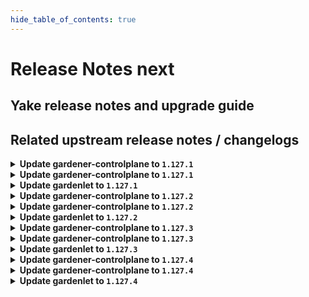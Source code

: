 ```yaml
---
hide_table_of_contents: true
---
```


# Release Notes next

## Yake release notes and upgrade guide

## Related upstream release notes / changelogs


<details>
<summary><b>Update gardener-controlplane to <code>1.127.1</code></b></summary>

# [github.com/gardener/gardener:v1.127.1]

## 🐛 Bug Fixes
- `[OPERATOR]` A bug in the gardenlet start-up migration of the Admin and Viewer Kubeconfig ClusterRoleBindings where a ManagedResource secret could be deleted leading to gardenlet being unable to startup is fixed. by @gardener-ci-robot [[#12928](https://github.com/gardener/gardener/pull/12928)]

## 🏃 Others
- `[OPERATOR]` Monitoring the Istio Ingress Gateways is temporarily disabled to mitigate a metric leak issue. This does not affect the monitoring of the shoot control planes where these metrics are not used. by @gardener-ci-robot [[#12935](https://github.com/gardener/gardener/pull/12935)]


## Helm Charts
- controlplane: `europe-docker.pkg.dev/gardener-project/releases/charts/gardener/controlplane:v1.127.1`
- gardenlet: `europe-docker.pkg.dev/gardener-project/releases/charts/gardener/gardenlet:v1.127.1`
- operator: `europe-docker.pkg.dev/gardener-project/releases/charts/gardener/operator:v1.127.1`
- resource-manager: `europe-docker.pkg.dev/gardener-project/releases/charts/gardener/resource-manager:v1.127.1`
## Container (OCI) Images
- admission-controller: `europe-docker.pkg.dev/gardener-project/releases/gardener/admission-controller:v1.127.1`
- apiserver: `europe-docker.pkg.dev/gardener-project/releases/gardener/apiserver:v1.127.1`
- controller-manager: `europe-docker.pkg.dev/gardener-project/releases/gardener/controller-manager:v1.127.1`
- gardenlet: `europe-docker.pkg.dev/gardener-project/releases/gardener/gardenlet:v1.127.1`
- node-agent: `europe-docker.pkg.dev/gardener-project/releases/gardener/node-agent:v1.127.1`
- operator: `europe-docker.pkg.dev/gardener-project/releases/gardener/operator:v1.127.1`
- resource-manager: `europe-docker.pkg.dev/gardener-project/releases/gardener/resource-manager:v1.127.1`
- scheduler: `europe-docker.pkg.dev/gardener-project/releases/gardener/scheduler:v1.127.1`


</details>

<details>
<summary><b>Update gardener-controlplane to <code>1.127.1</code></b></summary>

# [github.com/gardener/gardener:v1.127.1]

## 🐛 Bug Fixes
- `[OPERATOR]` A bug in the gardenlet start-up migration of the Admin and Viewer Kubeconfig ClusterRoleBindings where a ManagedResource secret could be deleted leading to gardenlet being unable to startup is fixed. by @gardener-ci-robot [[#12928](https://github.com/gardener/gardener/pull/12928)]

## 🏃 Others
- `[OPERATOR]` Monitoring the Istio Ingress Gateways is temporarily disabled to mitigate a metric leak issue. This does not affect the monitoring of the shoot control planes where these metrics are not used. by @gardener-ci-robot [[#12935](https://github.com/gardener/gardener/pull/12935)]


## Helm Charts
- controlplane: `europe-docker.pkg.dev/gardener-project/releases/charts/gardener/controlplane:v1.127.1`
- gardenlet: `europe-docker.pkg.dev/gardener-project/releases/charts/gardener/gardenlet:v1.127.1`
- operator: `europe-docker.pkg.dev/gardener-project/releases/charts/gardener/operator:v1.127.1`
- resource-manager: `europe-docker.pkg.dev/gardener-project/releases/charts/gardener/resource-manager:v1.127.1`
## Container (OCI) Images
- admission-controller: `europe-docker.pkg.dev/gardener-project/releases/gardener/admission-controller:v1.127.1`
- apiserver: `europe-docker.pkg.dev/gardener-project/releases/gardener/apiserver:v1.127.1`
- controller-manager: `europe-docker.pkg.dev/gardener-project/releases/gardener/controller-manager:v1.127.1`
- gardenlet: `europe-docker.pkg.dev/gardener-project/releases/gardener/gardenlet:v1.127.1`
- node-agent: `europe-docker.pkg.dev/gardener-project/releases/gardener/node-agent:v1.127.1`
- operator: `europe-docker.pkg.dev/gardener-project/releases/gardener/operator:v1.127.1`
- resource-manager: `europe-docker.pkg.dev/gardener-project/releases/gardener/resource-manager:v1.127.1`
- scheduler: `europe-docker.pkg.dev/gardener-project/releases/gardener/scheduler:v1.127.1`


</details>

<details>
<summary><b>Update gardenlet to <code>1.127.1</code></b></summary>

# [github.com/gardener/gardener:v1.127.1]

## 🐛 Bug Fixes
- `[OPERATOR]` A bug in the gardenlet start-up migration of the Admin and Viewer Kubeconfig ClusterRoleBindings where a ManagedResource secret could be deleted leading to gardenlet being unable to startup is fixed. by @gardener-ci-robot [[#12928](https://github.com/gardener/gardener/pull/12928)]

## 🏃 Others
- `[OPERATOR]` Monitoring the Istio Ingress Gateways is temporarily disabled to mitigate a metric leak issue. This does not affect the monitoring of the shoot control planes where these metrics are not used. by @gardener-ci-robot [[#12935](https://github.com/gardener/gardener/pull/12935)]


## Helm Charts
- controlplane: `europe-docker.pkg.dev/gardener-project/releases/charts/gardener/controlplane:v1.127.1`
- gardenlet: `europe-docker.pkg.dev/gardener-project/releases/charts/gardener/gardenlet:v1.127.1`
- operator: `europe-docker.pkg.dev/gardener-project/releases/charts/gardener/operator:v1.127.1`
- resource-manager: `europe-docker.pkg.dev/gardener-project/releases/charts/gardener/resource-manager:v1.127.1`
## Container (OCI) Images
- admission-controller: `europe-docker.pkg.dev/gardener-project/releases/gardener/admission-controller:v1.127.1`
- apiserver: `europe-docker.pkg.dev/gardener-project/releases/gardener/apiserver:v1.127.1`
- controller-manager: `europe-docker.pkg.dev/gardener-project/releases/gardener/controller-manager:v1.127.1`
- gardenlet: `europe-docker.pkg.dev/gardener-project/releases/gardener/gardenlet:v1.127.1`
- node-agent: `europe-docker.pkg.dev/gardener-project/releases/gardener/node-agent:v1.127.1`
- operator: `europe-docker.pkg.dev/gardener-project/releases/gardener/operator:v1.127.1`
- resource-manager: `europe-docker.pkg.dev/gardener-project/releases/gardener/resource-manager:v1.127.1`
- scheduler: `europe-docker.pkg.dev/gardener-project/releases/gardener/scheduler:v1.127.1`


</details>

<details>
<summary><b>Update gardener-controlplane to <code>1.127.2</code></b></summary>

# [github.com/gardener/gardener:v1.127.2]

## 🐛 Bug Fixes
- `[OPERATOR]` An issue causing the update of existing `CustomResourceDefinitions` to be no-op is now fixed. by @gardener-ci-robot [[#12971](https://github.com/gardener/gardener/pull/12971)]

## 🏃 Others
- `[DEVELOPER]` The `envoy-proxy` component now has a semver-compliant resource version. by @ccwienk [[#12942](https://github.com/gardener/gardener/pull/12942)]


## Helm Charts
- controlplane: `europe-docker.pkg.dev/gardener-project/releases/charts/gardener/controlplane:v1.127.2`
- gardenlet: `europe-docker.pkg.dev/gardener-project/releases/charts/gardener/gardenlet:v1.127.2`
- operator: `europe-docker.pkg.dev/gardener-project/releases/charts/gardener/operator:v1.127.2`
- resource-manager: `europe-docker.pkg.dev/gardener-project/releases/charts/gardener/resource-manager:v1.127.2`
## Container (OCI) Images
- admission-controller: `europe-docker.pkg.dev/gardener-project/releases/gardener/admission-controller:v1.127.2`
- apiserver: `europe-docker.pkg.dev/gardener-project/releases/gardener/apiserver:v1.127.2`
- controller-manager: `europe-docker.pkg.dev/gardener-project/releases/gardener/controller-manager:v1.127.2`
- gardenlet: `europe-docker.pkg.dev/gardener-project/releases/gardener/gardenlet:v1.127.2`
- node-agent: `europe-docker.pkg.dev/gardener-project/releases/gardener/node-agent:v1.127.2`
- operator: `europe-docker.pkg.dev/gardener-project/releases/gardener/operator:v1.127.2`
- resource-manager: `europe-docker.pkg.dev/gardener-project/releases/gardener/resource-manager:v1.127.2`
- scheduler: `europe-docker.pkg.dev/gardener-project/releases/gardener/scheduler:v1.127.2`


</details>

<details>
<summary><b>Update gardener-controlplane to <code>1.127.2</code></b></summary>

# [github.com/gardener/gardener:v1.127.2]

## 🐛 Bug Fixes
- `[OPERATOR]` An issue causing the update of existing `CustomResourceDefinitions` to be no-op is now fixed. by @gardener-ci-robot [[#12971](https://github.com/gardener/gardener/pull/12971)]

## 🏃 Others
- `[DEVELOPER]` The `envoy-proxy` component now has a semver-compliant resource version. by @ccwienk [[#12942](https://github.com/gardener/gardener/pull/12942)]


## Helm Charts
- controlplane: `europe-docker.pkg.dev/gardener-project/releases/charts/gardener/controlplane:v1.127.2`
- gardenlet: `europe-docker.pkg.dev/gardener-project/releases/charts/gardener/gardenlet:v1.127.2`
- operator: `europe-docker.pkg.dev/gardener-project/releases/charts/gardener/operator:v1.127.2`
- resource-manager: `europe-docker.pkg.dev/gardener-project/releases/charts/gardener/resource-manager:v1.127.2`
## Container (OCI) Images
- admission-controller: `europe-docker.pkg.dev/gardener-project/releases/gardener/admission-controller:v1.127.2`
- apiserver: `europe-docker.pkg.dev/gardener-project/releases/gardener/apiserver:v1.127.2`
- controller-manager: `europe-docker.pkg.dev/gardener-project/releases/gardener/controller-manager:v1.127.2`
- gardenlet: `europe-docker.pkg.dev/gardener-project/releases/gardener/gardenlet:v1.127.2`
- node-agent: `europe-docker.pkg.dev/gardener-project/releases/gardener/node-agent:v1.127.2`
- operator: `europe-docker.pkg.dev/gardener-project/releases/gardener/operator:v1.127.2`
- resource-manager: `europe-docker.pkg.dev/gardener-project/releases/gardener/resource-manager:v1.127.2`
- scheduler: `europe-docker.pkg.dev/gardener-project/releases/gardener/scheduler:v1.127.2`


</details>

<details>
<summary><b>Update gardenlet to <code>1.127.2</code></b></summary>

# [github.com/gardener/gardener:v1.127.2]

## 🐛 Bug Fixes
- `[OPERATOR]` An issue causing the update of existing `CustomResourceDefinitions` to be no-op is now fixed. by @gardener-ci-robot [[#12971](https://github.com/gardener/gardener/pull/12971)]

## 🏃 Others
- `[DEVELOPER]` The `envoy-proxy` component now has a semver-compliant resource version. by @ccwienk [[#12942](https://github.com/gardener/gardener/pull/12942)]


## Helm Charts
- controlplane: `europe-docker.pkg.dev/gardener-project/releases/charts/gardener/controlplane:v1.127.2`
- gardenlet: `europe-docker.pkg.dev/gardener-project/releases/charts/gardener/gardenlet:v1.127.2`
- operator: `europe-docker.pkg.dev/gardener-project/releases/charts/gardener/operator:v1.127.2`
- resource-manager: `europe-docker.pkg.dev/gardener-project/releases/charts/gardener/resource-manager:v1.127.2`
## Container (OCI) Images
- admission-controller: `europe-docker.pkg.dev/gardener-project/releases/gardener/admission-controller:v1.127.2`
- apiserver: `europe-docker.pkg.dev/gardener-project/releases/gardener/apiserver:v1.127.2`
- controller-manager: `europe-docker.pkg.dev/gardener-project/releases/gardener/controller-manager:v1.127.2`
- gardenlet: `europe-docker.pkg.dev/gardener-project/releases/gardener/gardenlet:v1.127.2`
- node-agent: `europe-docker.pkg.dev/gardener-project/releases/gardener/node-agent:v1.127.2`
- operator: `europe-docker.pkg.dev/gardener-project/releases/gardener/operator:v1.127.2`
- resource-manager: `europe-docker.pkg.dev/gardener-project/releases/gardener/resource-manager:v1.127.2`
- scheduler: `europe-docker.pkg.dev/gardener-project/releases/gardener/scheduler:v1.127.2`


</details>

<details>
<summary><b>Update gardener-controlplane to <code>1.127.3</code></b></summary>

# [github.com/gardener/gardener:v1.127.3]

## 🐛 Bug Fixes
- `[OPERATOR]` Fixed the `alertmanager-garden` peer discovery service port names by @gardener-ci-robot [[#12990](https://github.com/gardener/gardener/pull/12990)]

## 🏃 Others
- `[USER]` Gardener API server now serves the OpenAPI v2 schema ( `/openapi/v2` endpoint) again and will keep on serving it until Gardener `v1.160`. In Gardener `v1.127.0`, the support for OpenAPI v2 schemas was removed. However, [terraform-provider-kubernetes](https://github.com/hashicorp/terraform-provider-kubernetes) does not yet support OpenAPI v3 schema. by @gardener-ci-robot [[#12993](https://github.com/gardener/gardener/pull/12993)]

## Helm Charts
- controlplane: `europe-docker.pkg.dev/gardener-project/releases/charts/gardener/controlplane:v1.127.3`
- gardenlet: `europe-docker.pkg.dev/gardener-project/releases/charts/gardener/gardenlet:v1.127.3`
- operator: `europe-docker.pkg.dev/gardener-project/releases/charts/gardener/operator:v1.127.3`
- resource-manager: `europe-docker.pkg.dev/gardener-project/releases/charts/gardener/resource-manager:v1.127.3`
## Container (OCI) Images
- admission-controller: `europe-docker.pkg.dev/gardener-project/releases/gardener/admission-controller:v1.127.3`
- apiserver: `europe-docker.pkg.dev/gardener-project/releases/gardener/apiserver:v1.127.3`
- controller-manager: `europe-docker.pkg.dev/gardener-project/releases/gardener/controller-manager:v1.127.3`
- gardenlet: `europe-docker.pkg.dev/gardener-project/releases/gardener/gardenlet:v1.127.3`
- node-agent: `europe-docker.pkg.dev/gardener-project/releases/gardener/node-agent:v1.127.3`
- operator: `europe-docker.pkg.dev/gardener-project/releases/gardener/operator:v1.127.3`
- resource-manager: `europe-docker.pkg.dev/gardener-project/releases/gardener/resource-manager:v1.127.3`
- scheduler: `europe-docker.pkg.dev/gardener-project/releases/gardener/scheduler:v1.127.3`


</details>

<details>
<summary><b>Update gardener-controlplane to <code>1.127.3</code></b></summary>

# [github.com/gardener/gardener:v1.127.3]

## 🐛 Bug Fixes
- `[OPERATOR]` Fixed the `alertmanager-garden` peer discovery service port names by @gardener-ci-robot [[#12990](https://github.com/gardener/gardener/pull/12990)]

## 🏃 Others
- `[USER]` Gardener API server now serves the OpenAPI v2 schema ( `/openapi/v2` endpoint) again and will keep on serving it until Gardener `v1.160`. In Gardener `v1.127.0`, the support for OpenAPI v2 schemas was removed. However, [terraform-provider-kubernetes](https://github.com/hashicorp/terraform-provider-kubernetes) does not yet support OpenAPI v3 schema. by @gardener-ci-robot [[#12993](https://github.com/gardener/gardener/pull/12993)]

## Helm Charts
- controlplane: `europe-docker.pkg.dev/gardener-project/releases/charts/gardener/controlplane:v1.127.3`
- gardenlet: `europe-docker.pkg.dev/gardener-project/releases/charts/gardener/gardenlet:v1.127.3`
- operator: `europe-docker.pkg.dev/gardener-project/releases/charts/gardener/operator:v1.127.3`
- resource-manager: `europe-docker.pkg.dev/gardener-project/releases/charts/gardener/resource-manager:v1.127.3`
## Container (OCI) Images
- admission-controller: `europe-docker.pkg.dev/gardener-project/releases/gardener/admission-controller:v1.127.3`
- apiserver: `europe-docker.pkg.dev/gardener-project/releases/gardener/apiserver:v1.127.3`
- controller-manager: `europe-docker.pkg.dev/gardener-project/releases/gardener/controller-manager:v1.127.3`
- gardenlet: `europe-docker.pkg.dev/gardener-project/releases/gardener/gardenlet:v1.127.3`
- node-agent: `europe-docker.pkg.dev/gardener-project/releases/gardener/node-agent:v1.127.3`
- operator: `europe-docker.pkg.dev/gardener-project/releases/gardener/operator:v1.127.3`
- resource-manager: `europe-docker.pkg.dev/gardener-project/releases/gardener/resource-manager:v1.127.3`
- scheduler: `europe-docker.pkg.dev/gardener-project/releases/gardener/scheduler:v1.127.3`


</details>

<details>
<summary><b>Update gardenlet to <code>1.127.3</code></b></summary>

# [github.com/gardener/gardener:v1.127.3]

## 🐛 Bug Fixes
- `[OPERATOR]` Fixed the `alertmanager-garden` peer discovery service port names by @gardener-ci-robot [[#12990](https://github.com/gardener/gardener/pull/12990)]

## 🏃 Others
- `[USER]` Gardener API server now serves the OpenAPI v2 schema ( `/openapi/v2` endpoint) again and will keep on serving it until Gardener `v1.160`. In Gardener `v1.127.0`, the support for OpenAPI v2 schemas was removed. However, [terraform-provider-kubernetes](https://github.com/hashicorp/terraform-provider-kubernetes) does not yet support OpenAPI v3 schema. by @gardener-ci-robot [[#12993](https://github.com/gardener/gardener/pull/12993)]

## Helm Charts
- controlplane: `europe-docker.pkg.dev/gardener-project/releases/charts/gardener/controlplane:v1.127.3`
- gardenlet: `europe-docker.pkg.dev/gardener-project/releases/charts/gardener/gardenlet:v1.127.3`
- operator: `europe-docker.pkg.dev/gardener-project/releases/charts/gardener/operator:v1.127.3`
- resource-manager: `europe-docker.pkg.dev/gardener-project/releases/charts/gardener/resource-manager:v1.127.3`
## Container (OCI) Images
- admission-controller: `europe-docker.pkg.dev/gardener-project/releases/gardener/admission-controller:v1.127.3`
- apiserver: `europe-docker.pkg.dev/gardener-project/releases/gardener/apiserver:v1.127.3`
- controller-manager: `europe-docker.pkg.dev/gardener-project/releases/gardener/controller-manager:v1.127.3`
- gardenlet: `europe-docker.pkg.dev/gardener-project/releases/gardener/gardenlet:v1.127.3`
- node-agent: `europe-docker.pkg.dev/gardener-project/releases/gardener/node-agent:v1.127.3`
- operator: `europe-docker.pkg.dev/gardener-project/releases/gardener/operator:v1.127.3`
- resource-manager: `europe-docker.pkg.dev/gardener-project/releases/gardener/resource-manager:v1.127.3`
- scheduler: `europe-docker.pkg.dev/gardener-project/releases/gardener/scheduler:v1.127.3`


</details>

<details>
<summary><b>Update gardener-controlplane to <code>1.127.4</code></b></summary>

# [github.com/gardener/gardener:v1.127.4]

## 🐛 Bug Fixes
- `[DEVELOPER]` The `Priority` field for the `MachineDeployment` API is optional instead of required again. by @gardener-ci-robot [[#13017](https://github.com/gardener/gardener/pull/13017)]

## 🏃 Others
- `[DEVELOPER]` The optimistic defaulting of priorities for `MachineDeployment`s was introduced again. by @gardener-ci-robot [[#13017](https://github.com/gardener/gardener/pull/13017)]

## Helm Charts
- controlplane: `europe-docker.pkg.dev/gardener-project/releases/charts/gardener/controlplane:v1.127.4`
- gardenlet: `europe-docker.pkg.dev/gardener-project/releases/charts/gardener/gardenlet:v1.127.4`
- operator: `europe-docker.pkg.dev/gardener-project/releases/charts/gardener/operator:v1.127.4`
- resource-manager: `europe-docker.pkg.dev/gardener-project/releases/charts/gardener/resource-manager:v1.127.4`
## Container (OCI) Images
- admission-controller: `europe-docker.pkg.dev/gardener-project/releases/gardener/admission-controller:v1.127.4`
- apiserver: `europe-docker.pkg.dev/gardener-project/releases/gardener/apiserver:v1.127.4`
- controller-manager: `europe-docker.pkg.dev/gardener-project/releases/gardener/controller-manager:v1.127.4`
- gardenlet: `europe-docker.pkg.dev/gardener-project/releases/gardener/gardenlet:v1.127.4`
- node-agent: `europe-docker.pkg.dev/gardener-project/releases/gardener/node-agent:v1.127.4`
- operator: `europe-docker.pkg.dev/gardener-project/releases/gardener/operator:v1.127.4`
- resource-manager: `europe-docker.pkg.dev/gardener-project/releases/gardener/resource-manager:v1.127.4`
- scheduler: `europe-docker.pkg.dev/gardener-project/releases/gardener/scheduler:v1.127.4`


</details>

<details>
<summary><b>Update gardener-controlplane to <code>1.127.4</code></b></summary>

# [github.com/gardener/gardener:v1.127.4]

## 🐛 Bug Fixes
- `[DEVELOPER]` The `Priority` field for the `MachineDeployment` API is optional instead of required again. by @gardener-ci-robot [[#13017](https://github.com/gardener/gardener/pull/13017)]

## 🏃 Others
- `[DEVELOPER]` The optimistic defaulting of priorities for `MachineDeployment`s was introduced again. by @gardener-ci-robot [[#13017](https://github.com/gardener/gardener/pull/13017)]

## Helm Charts
- controlplane: `europe-docker.pkg.dev/gardener-project/releases/charts/gardener/controlplane:v1.127.4`
- gardenlet: `europe-docker.pkg.dev/gardener-project/releases/charts/gardener/gardenlet:v1.127.4`
- operator: `europe-docker.pkg.dev/gardener-project/releases/charts/gardener/operator:v1.127.4`
- resource-manager: `europe-docker.pkg.dev/gardener-project/releases/charts/gardener/resource-manager:v1.127.4`
## Container (OCI) Images
- admission-controller: `europe-docker.pkg.dev/gardener-project/releases/gardener/admission-controller:v1.127.4`
- apiserver: `europe-docker.pkg.dev/gardener-project/releases/gardener/apiserver:v1.127.4`
- controller-manager: `europe-docker.pkg.dev/gardener-project/releases/gardener/controller-manager:v1.127.4`
- gardenlet: `europe-docker.pkg.dev/gardener-project/releases/gardener/gardenlet:v1.127.4`
- node-agent: `europe-docker.pkg.dev/gardener-project/releases/gardener/node-agent:v1.127.4`
- operator: `europe-docker.pkg.dev/gardener-project/releases/gardener/operator:v1.127.4`
- resource-manager: `europe-docker.pkg.dev/gardener-project/releases/gardener/resource-manager:v1.127.4`
- scheduler: `europe-docker.pkg.dev/gardener-project/releases/gardener/scheduler:v1.127.4`


</details>

<details>
<summary><b>Update gardenlet to <code>1.127.4</code></b></summary>

# [github.com/gardener/gardener:v1.127.4]

## 🐛 Bug Fixes
- `[DEVELOPER]` The `Priority` field for the `MachineDeployment` API is optional instead of required again. by @gardener-ci-robot [[#13017](https://github.com/gardener/gardener/pull/13017)]

## 🏃 Others
- `[DEVELOPER]` The optimistic defaulting of priorities for `MachineDeployment`s was introduced again. by @gardener-ci-robot [[#13017](https://github.com/gardener/gardener/pull/13017)]

## Helm Charts
- controlplane: `europe-docker.pkg.dev/gardener-project/releases/charts/gardener/controlplane:v1.127.4`
- gardenlet: `europe-docker.pkg.dev/gardener-project/releases/charts/gardener/gardenlet:v1.127.4`
- operator: `europe-docker.pkg.dev/gardener-project/releases/charts/gardener/operator:v1.127.4`
- resource-manager: `europe-docker.pkg.dev/gardener-project/releases/charts/gardener/resource-manager:v1.127.4`
## Container (OCI) Images
- admission-controller: `europe-docker.pkg.dev/gardener-project/releases/gardener/admission-controller:v1.127.4`
- apiserver: `europe-docker.pkg.dev/gardener-project/releases/gardener/apiserver:v1.127.4`
- controller-manager: `europe-docker.pkg.dev/gardener-project/releases/gardener/controller-manager:v1.127.4`
- gardenlet: `europe-docker.pkg.dev/gardener-project/releases/gardener/gardenlet:v1.127.4`
- node-agent: `europe-docker.pkg.dev/gardener-project/releases/gardener/node-agent:v1.127.4`
- operator: `europe-docker.pkg.dev/gardener-project/releases/gardener/operator:v1.127.4`
- resource-manager: `europe-docker.pkg.dev/gardener-project/releases/gardener/resource-manager:v1.127.4`
- scheduler: `europe-docker.pkg.dev/gardener-project/releases/gardener/scheduler:v1.127.4`


</details>
